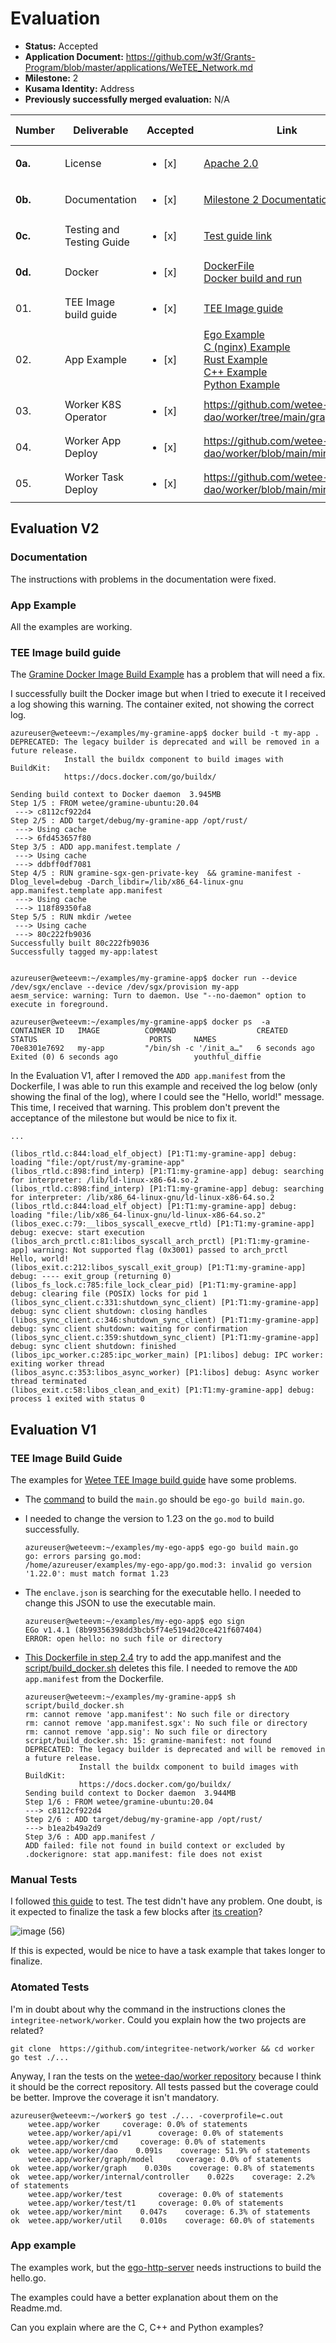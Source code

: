 
# Evaluation

- **Status:** Accepted
- **Application Document:** https://github.com/w3f/Grants-Program/blob/master/applications/WeTEE_Network.md
- **Milestone:** 2
- **Kusama Identity:** Address
- **Previously successfully merged evaluation:** N/A

| Number | Deliverable | Accepted | Link | Evaluation Notes |
| ------ | ----------- | -------- | ---- |----------------- |
| **0a.** | License | <ul><li>[x] </li></ul>| [Apache 2.0](https://github.com/wetee-dao/worker/blob/main/LICENSE) |  |
| **0b.** | Documentation | <ul><li>[x] </li></ul>| [Milestone 2 Documentation](https://github.com/wetee-dao/chain/blob/patch/docs/grants/milestone-2-documentation.md)  |  |
| **0c.** | Testing and Testing Guide | <ul><li>[x] </li></ul>| [Test guide link](https://github.com/wetee-dao/chain/blob/patch/docs/grants/milestone-2-test.md) |  |
| **0d.** | Docker | <ul><li>[x] </li></ul>| [DockerFile](https://github.com/wetee-dao/worker/blob/main/Dockerfile)<br/>[Docker build and run](https://github.com/wetee-dao/worker/blob/main/docs/build.md) |  |
| 01. | TEE Image build guide | <ul><li>[x] </li></ul>| [TEE Image guide](https://github.com/wetee-dao/examples/blob/main/README.md) |  |
| 02. | App Example | <ul><li>[x] </li></ul>| [Ego Example](https://github.com/wetee-dao/examples/tree/main/ego-http-server)<br/>[C (nginx) Example](https://github.com/wetee-dao/examples/tree/main/gramine-nginx)<br/>[Rust Example](https://github.com/wetee-dao/examples/tree/main/gramine-rust)<br/>[C++ Example](https://github.com/wetee-dao/examples/tree/main/gramine-c%2B%2B)<br/>[Python Example](https://github.com/wetee-dao/examples/tree/main/gramine-python) |  |
| 03. | Worker K8S Operator | <ul><li>[x] </li></ul>| https://github.com/wetee-dao/worker/tree/main/graph |  |
| 04. | Worker App Deploy | <ul><li>[x] </li></ul>| https://github.com/wetee-dao/worker/blob/main/mint/app.go |  |
| 05. | Worker Task Deploy | <ul><li>[x] </li></ul>| https://github.com/wetee-dao/worker/blob/main/mint/task.go |  |

## Evaluation V2

### Documentation

The instructions with problems in the documentation were fixed.

### App Example

All the examples are working.

### TEE Image build guide

The [Gramine Docker Image Build Example](https://github.com/wetee-dao/examples/tree/main?tab=readme-ov-file#2-gramine-docker-image-build) has a problem that will need a fix.

I successfully built the Docker image but when I tried to execute it I received a log showing this warning. The container exited, not showing the correct log.

```
azureuser@weteevm:~/examples/my-gramine-app$ docker build -t my-app .
DEPRECATED: The legacy builder is deprecated and will be removed in a future release.
        	Install the buildx component to build images with BuildKit:
        	https://docs.docker.com/go/buildx/

Sending build context to Docker daemon  3.945MB
Step 1/5 : FROM wetee/gramine-ubuntu:20.04
 ---> c8112cf922d4
Step 2/5 : ADD target/debug/my-gramine-app /opt/rust/
 ---> Using cache
 ---> 6fd453657f80
Step 3/5 : ADD app.manifest.template /
 ---> Using cache
 ---> ddbff0df7081
Step 4/5 : RUN gramine-sgx-gen-private-key 	&& gramine-manifest -Dlog_level=debug -Darch_libdir=/lib/x86_64-linux-gnu app.manifest.template app.manifest
 ---> Using cache
 ---> 118f89350fa8
Step 5/5 : RUN mkdir /wetee
 ---> Using cache
 ---> 80c222fb9036
Successfully built 80c222fb9036
Successfully tagged my-app:latest


azureuser@weteevm:~/examples/my-gramine-app$ docker run --device /dev/sgx/enclave --device /dev/sgx/provision my-app
aesm_service: warning: Turn to daemon. Use "--no-daemon" option to execute in foreground.

azureuser@weteevm:~/examples/my-gramine-app$ docker ps  -a
CONTAINER ID   IMAGE          COMMAND                  CREATED             STATUS                         PORTS     NAMES
70e8301e7692   my-app         "/bin/sh -c '/init_a…"   6 seconds ago       Exited (0) 6 seconds ago                 youthful_diffie
```

In the Evaluation V1, after I removed the `ADD app.manifest` from the Dockerfile, I was able to run this example and received the log below (only showing the final of the log), where I could see the "Hello, world!" message. This time, I received that warning. This problem don't prevent the acceptance of the milestone but would be nice to fix it.

```
...

(libos_rtld.c:844:load_elf_object) [P1:T1:my-gramine-app] debug: loading "file:/opt/rust/my-gramine-app"
(libos_rtld.c:898:find_interp) [P1:T1:my-gramine-app] debug: searching for interpreter: /lib/ld-linux-x86-64.so.2
(libos_rtld.c:898:find_interp) [P1:T1:my-gramine-app] debug: searching for interpreter: /lib/x86_64-linux-gnu/ld-linux-x86-64.so.2
(libos_rtld.c:844:load_elf_object) [P1:T1:my-gramine-app] debug: loading "file:/lib/x86_64-linux-gnu/ld-linux-x86-64.so.2"
(libos_exec.c:79:__libos_syscall_execve_rtld) [P1:T1:my-gramine-app] debug: execve: start execution
(libos_arch_prctl.c:81:libos_syscall_arch_prctl) [P1:T1:my-gramine-app] warning: Not supported flag (0x3001) passed to arch_prctl
Hello, world!
(libos_exit.c:212:libos_syscall_exit_group) [P1:T1:my-gramine-app] debug: ---- exit_group (returning 0)
(libos_fs_lock.c:785:file_lock_clear_pid) [P1:T1:my-gramine-app] debug: clearing file (POSIX) locks for pid 1
(libos_sync_client.c:331:shutdown_sync_client) [P1:T1:my-gramine-app] debug: sync client shutdown: closing handles
(libos_sync_client.c:346:shutdown_sync_client) [P1:T1:my-gramine-app] debug: sync client shutdown: waiting for confirmation
(libos_sync_client.c:359:shutdown_sync_client) [P1:T1:my-gramine-app] debug: sync client shutdown: finished
(libos_ipc_worker.c:285:ipc_worker_main) [P1:libos] debug: IPC worker: exiting worker thread
(libos_async.c:353:libos_async_worker) [P1:libos] debug: Async worker thread terminated
(libos_exit.c:58:libos_clean_and_exit) [P1:T1:my-gramine-app] debug: process 1 exited with status 0
```

## Evaluation V1

### TEE Image Build Guide

The examples for [Wetee TEE Image build guide](https://github.com/wetee-dao/examples/blob/main/README.md) have some problems. 

*   The [command](https://github.com/wetee-dao/examples/blob/main/README.md#12-add-golang-maingo) to build the `main.go` should be `ego-go build main.go`. 

*   I needed to change the version to 1.23 on the `go.mod` to build successfully.

    ```
    azureuser@weteevm:~/examples/my-ego-app$ ego-go build main.go
    go: errors parsing go.mod:
    /home/azureuser/examples/my-ego-app/go.mod:3: invalid go version '1.22.0': must match format 1.23
    ```

*   The `enclave.json` is searching for the executable hello. I needed to change this JSON to use the executable main.

    ```
    azureuser@weteevm:~/examples/my-ego-app$ ego sign
    EGo v1.4.1 (8b99356398dd3bcb5f74e5194d20ce421f607404)
    ERROR: open hello: no such file or directory
    ```

*   [This Dockerfile in step 2.4](https://github.com/wetee-dao/examples/blob/main/README.md#12-add-golang-maingo) try to add the app.manifest and the [script/build_docker.sh](https://github.com/wetee-dao/examples/blob/main/gramine-template/script/build_docker.sh#L11) deletes this file. I needed to remove the `ADD app.manifest` from the Dockerfile.

    ```
    azureuser@weteevm:~/examples/my-gramine-app$ sh script/build_docker.sh
    rm: cannot remove 'app.manifest': No such file or directory
    rm: cannot remove 'app.manifest.sgx': No such file or directory
    rm: cannot remove 'app.sig': No such file or directory
    script/build_docker.sh: 15: gramine-manifest: not found
    DEPRECATED: The legacy builder is deprecated and will be removed in a future release.
                Install the buildx component to build images with BuildKit:
                https://docs.docker.com/go/buildx/
    Sending build context to Docker daemon  3.944MB
    Step 1/6 : FROM wetee/gramine-ubuntu:20.04
    ---> c8112cf922d4
    Step 2/6 : ADD target/debug/my-gramine-app /opt/rust/
    ---> b1ea2b49a2d9
    Step 3/6 : ADD app.manifest /
    ADD failed: file not found in build context or excluded by .dockerignore: stat app.manifest: file does not exist
    ```

### Manual Tests

I followed [this guide](https://github.com/wetee-dao/chain/blob/patch/docs/grants/milestone-2-documentation.md) to test. The test didn't have any problem. One doubt, is it expected to finalize the task a few blocks after [its creation](https://github.com/wetee-dao/chain/blob/patch/docs/grants/milestone-2-documentation.md)?

![image (56)](https://github.com/dsm-w3f/Grant-Milestone-Delivery/assets/112647953/8fd70d53-58cc-48a8-8e25-36e2d528a4ff)

If this is expected, would be nice to have a task example that takes longer to finalize.

### Atomated Tests

I'm in doubt about why the command in the instructions clones the `integritee-network/worker`. Could you explain how the two projects are related?

```
git clone  https://github.com/integritee-network/worker && cd worker
go test ./...
```

Anyway, I ran the tests on the [wetee-dao/worker repository](https://github.com/wetee-dao/worker) because I think it should be the correct repository. All tests passed but the coverage could be better. Improve the coverage it isn't mandatory.

```
azureuser@weteevm:~/worker$ go test ./... -coverprofile=c.out
    wetee.app/worker   	 coverage: 0.0% of statements
    wetee.app/worker/api/v1   	 coverage: 0.0% of statements
    wetee.app/worker/cmd   	 coverage: 0.0% of statements
ok 	wetee.app/worker/dao    0.091s    coverage: 51.9% of statements
    wetee.app/worker/graph/model   	 coverage: 0.0% of statements
ok 	wetee.app/worker/graph    0.030s    coverage: 0.8% of statements
ok 	wetee.app/worker/internal/controller    0.022s    coverage: 2.2% of statements
    wetee.app/worker/test   	 coverage: 0.0% of statements
    wetee.app/worker/test/t1   	 coverage: 0.0% of statements
ok 	wetee.app/worker/mint    0.047s    coverage: 6.3% of statements
ok 	wetee.app/worker/util    0.010s    coverage: 60.0% of statements
```

### App example

The examples work, but the [ego-http-server](https://github.com/wetee-dao/examples/tree/main/ego-http-server) needs instructions to build the hello.go. 

The examples could have a better explanation about them on the Readme.md. 

Can you explain where are the C, C++ and Python examples?
